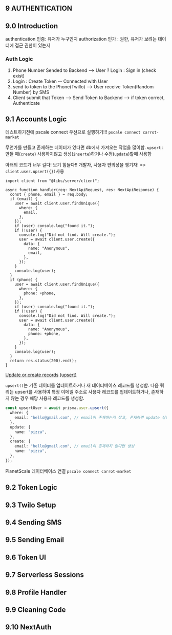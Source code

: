 ## 9 AUTHENTICATION

## 9.0 Introduction

authentication 인증: 유저가 누구인지
authorization 인가 : 권한, 유저가 보려는 데이터에 접근 권한이 있는지

### Auth Logic

1. Phone Number Sended to Backend --> User ? Login : Sign in (check exist)
2. Login : Create Token -- Connected with User
3. send to token to the Phone(Twillo) --> User receive Token(Random Number) by SMS
4. Client submit that Token --> Send Token to Backend --> if token correct, Authenticate

## 9.1 Accounts Logic

테스트하기전에 pscale connect 우선으로 실행하기!!!
`pscale connect carrot-market`

무언가를 만들고 존재하는 데이터가 있다면 db에서 가져오는 작업을 많이함.
`upsert` : 만들 때(`create`) 사용하지않고 생성(`inserte`)하거나 수정(`update`)할때 사용함

아래의 코드가 너무 길다! 보기 힘들다!! 개발자, 사용자 편의성을 챙기자!
=> `client.user.upsert({})`사용

```tsx
import client from "@libs/server/client";

async function handler(req: NextApiRequest, res: NextApiResponse) {
  const { phone, email } = req.body;
  if (email) {
    user = await client.user.findUnique({
      where: {
        email,
      },
    });
    if (user) console.log("found it.");
    if (!user) {
      console.log("Did not find. Will create.");
      user = await client.user.create({
        data: {
          name: "Anonymous",
          email,
        },
      });
    }
    console.log(user);
  }
  if (phone) {
    user = await client.user.findUnique({
      where: {
        phone: +phone,
      },
    });
    if (user) console.log("found it.");
    if (!user) {
      console.log("Did not find. Will create.");
      user = await client.user.create({
        data: {
          name: "Anonymous",
          phone: +phone,
        },
      });
    }
    console.log(user);
  }
  return res.status(200).end();
}
```

[Update or create records](https://www.prisma.io/docs/concepts/components/prisma-client/crud#update-or-create-records)
[(upsert)](https://www.prisma.io/docs/reference/api-reference/prisma-client-reference#upsert)

`upsert()`는 기존 데이터를 업데이트하거나 새 데이터베이스 레코드를 생성함.
다음 쿼리는 upsert를 사용하여 특정 이메일 주소로 사용자 레코드를 업데이트하거나, 존재하지 않는 경우 해당 사용자 레코드를 생성함.

```ts
const upsertUser = await prisma.user.upsert({
  where: {
    email: "hello@gmail.com", // email이 존재하는지 찾고, 존재하면 update 실행
  },
  update: {
    name: "pizza",
  },
  create: {
    email: "hello@gmail.com", // email이 존재하지 않다면 생성
    name: "pizza",
  },
});
```

PlanetScale 데이터베이스 연결
`pscale connect carrot-market`

## 9.2 Token Logic

## 9.3 Twilo Setup

## 9.4 Sending SMS

## 9.5 Sending Email

## 9.6 Token UI

## 9.7 Serverless Sessions

## 9.8 Profile Handler

## 9.9 Cleaning Code

## 9.10 NextAuth
